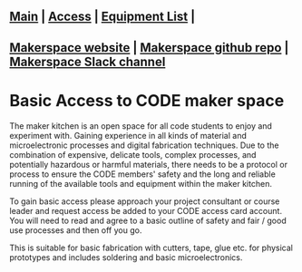 [Main](README.md) | [Access](access.md) | [Equipment List](equipment.md) | 
------------------------
[Makerspace website](https://codeuniversity.github.io/makerspace/) |
[Makerspace github repo](https://github.com/codeuniversity/makerspace/) | [Makerspace Slack channel](https://codeuniversity.slack.com/archives/C011CN2SMFY)
------------------------

# Basic Access to CODE maker space

The maker kitchen is an open space for all code students to enjoy and experiment with. Gaining experience in all kinds of material and microelectronic processes and digital fabrication techniques. Due to the combination of expensive, delicate tools, complex processes, and potentially hazardous or harmful materials, there needs to be a protocol or process to ensure the CODE members' safety and the long and reliable running of the available tools and equipment within the maker kitchen.

To gain basic access please approach your project consultant or course leader and request access be added to your CODE access card account. You will need to read and agree to a basic outline of safety and fair / good use processes and then off you go.

This is suitable for basic fabrication with cutters, tape, glue etc. for physical prototypes and includes soldering and basic microelectronics.


